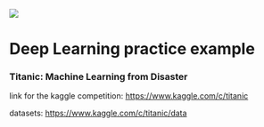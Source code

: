 ![](https://blog.dataiku.com/hubfs/Dataiku%20Dec%202016/Image/titanic.jpg?t=1520888020133)

# Deep Learning practice example

### Titanic: Machine Learning from Disaster

link for the kaggle competition: https://www.kaggle.com/c/titanic

datasets: https://www.kaggle.com/c/titanic/data
